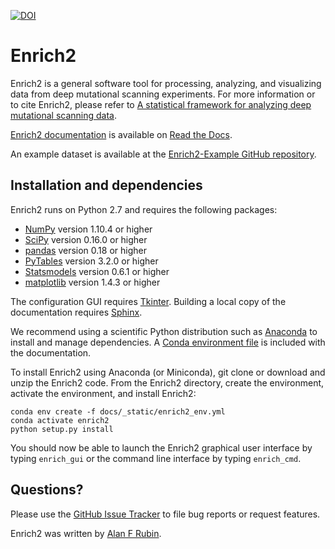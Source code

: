 [![DOI](https://zenodo.org/badge/69113902.svg)](https://zenodo.org/badge/latestdoi/69113902)

Enrich2
=======

Enrich2 is a general software tool for processing, analyzing, and visualizing data from deep mutational scanning experiments.
For more information or to cite Enrich2, please refer to [A statistical framework for analyzing deep mutational scanning data](https://doi.org/10.1186/s13059-017-1272-5).

[Enrich2 documentation](https://enrich2.readthedocs.io) is available on [Read the Docs](https://readthedocs.org/).

An example dataset is available at the [Enrich2-Example GitHub repository](https://github.com/FowlerLab/Enrich2-Example/).

Installation and dependencies
-----------------------------

Enrich2 runs on Python 2.7 and requires the following packages:

* [NumPy](http://www.numpy.org/) version 1.10.4 or higher
* [SciPy](http://www.scipy.org/) version 0.16.0 or higher
* [pandas](http://pandas.pydata.org/) version 0.18 or higher
* [PyTables](http://www.pytables.org/) version 3.2.0 or higher
* [Statsmodels](http://statsmodels.sourceforge.net/) version 0.6.1 or higher
* [matplotlib](http://matplotlib.org/) version 1.4.3 or higher

The configuration GUI requires [Tkinter](https://docs.python.org/2/library/tkinter.html).
Building a local copy of the documentation requires [Sphinx](http://sphinx-doc.org/).

We recommend using a scientific Python distribution such as [Anaconda](https://store.continuum.io/cshop/anaconda/) to install and manage dependencies.
A [Conda environment file](https://conda.io/docs/using/envs.html#use-environment-from-file) is included with the documentation.

To install Enrich2 using Anaconda (or Miniconda), git clone or download and unzip the Enrich2 code.
From the Enrich2 directory, create the environment, activate the environment, and install Enrich2:

    conda env create -f docs/_static/enrich2_env.yml
    conda activate enrich2
    python setup.py install

You should now be able to launch the Enrich2 graphical user interface by typing `enrich_gui` or the command line interface by typing `enrich_cmd`.

Questions?
----------

Please use the [GitHub Issue Tracker](https://github.com/FowlerLab/Enrich2/issues) to file bug reports or request features. 

Enrich2 was written by [Alan F Rubin](mailto:alan.rubin@wehi.edu.au).
